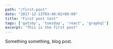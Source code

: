 ```yaml
---
path: "/first-post"
date: "2017-12-13T03:40:02+00:00"
title: "First post test"
tags: ['gatsby', 'tuesday', 'react', 'graphql']
excerpt: "This is the first post"
---
```


Something something, blog post. 